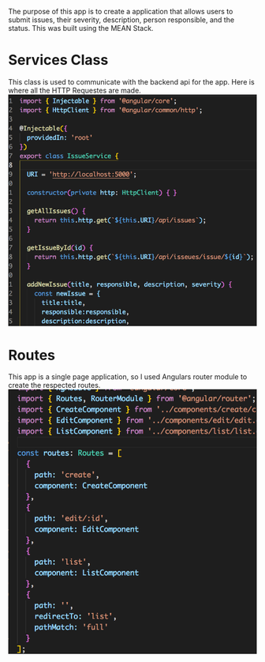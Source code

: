 The purpose of this app is to create a application that allows users to submit issues, their severity, description, person responsible, and the status. This was built using the MEAN Stack.

# Services Class
  This class is used to communicate with the backend api for the app.
  Here is where all the HTTP Requestes are made.
  ![gitsmall](services.png)
  
# Routes
This app is a single page application, so I used Angulars router module to create the respected routes.
![gitsmall](routes.png)
